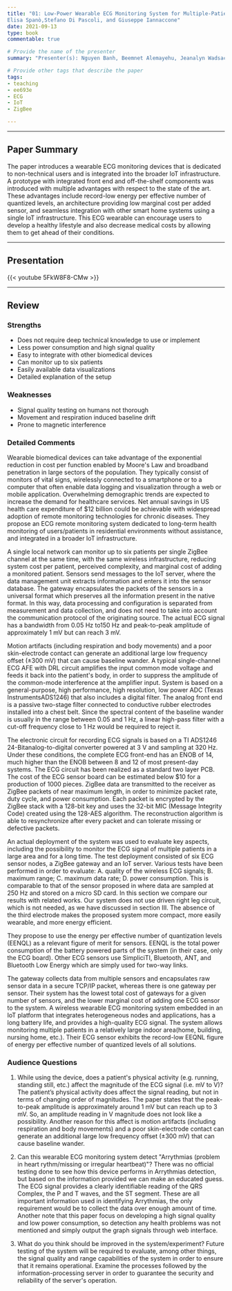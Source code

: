 ```yaml
---
title: "01: Low-Power Wearable ECG Monitoring System for Multiple-Patient Remote Monitoring
Elisa Spanò,Stefano Di Pascoli, and Giuseppe Iannaccone"
date: 2021-09-13
type: book
commentable: true

# Provide the name of the presenter
summary: "Presenter(s): Nguyen Banh, Beemnet Alemayehu, Jeanalyn Wadsack-Myers"

# Provide other tags that describe the paper
tags:
- teaching
- ee693e
- ECG
- IoT
- ZigBee

---
```


***
## Paper Summary
The paper introduces a wearable ECG monitoring devices that is dedicated to non-technical users and is integrated into the broader IoT infrastructure. A prototype with integrated front end and off-the-shelf components was introduced with multiple advantages with respect to the state of the art. These advantages include record-low energy per effective number of quantized levels, an architecture providing low marginal cost per added sensor, and seamless integration with other smart home systems using a single IoT infrastructure. This ECG wearable can encourage users to develop a healthy lifestyle and also decrease medical costs by allowing them to get ahead of their conditions. 
***

## Presentation
{{< youtube 5FkW8F8-CMw >}}

***

## Review
### Strengths
-	Does not require deep technical knowledge to use or implement
-	Less power consumption and high signal quality
-	Easy to integrate with other biomedical devices 
-	Can monitor up to six patients 
-	Easily available data visualizations
-	Detailed explanation of the setup


### Weaknesses
-	Signal quality testing on humans not thorough
-	Movement and respiration induced baseline drift
-	Prone to magnetic interference

### Detailed Comments
Wearable biomedical devices can take advantage of the exponential reduction in cost per function enabled by Moore's Law and broadband penetration in large sectors of the population. They typically consist of monitors of vital signs, wirelessly connected to a smartphone or to a computer that often enable data logging and visualization through a web or mobile application. Overwhelming demographic trends are expected to increase the demand for healthcare services. Net annual savings in US health care expenditure of $12 billion could be achievable with widespread adoption of remote monitoring technologies for chronic diseases. They propose an ECG remote monitoring system dedicated to long-term health monitoring of users/patients in residential environments without assistance, and integrated in a broader IoT infrastructure.

A single local network can monitor up to six patients per single ZigBee channel at the same time, with the same wireless infrastructure, reducing system cost per patient, perceived complexity, and marginal cost of adding a monitored patient. Sensors send messages to the IoT server, where the data management unit extracts information and enters it into the sensor database. The gateway encapsulates the packets of the sensors in a universal format which preserves all the information present in the native format. In this way, data processing and configuration is separated from measurement and data collection, and does not need to take into account the communication protocol of the originating source. The actual ECG signal has a bandwidth from 0.05 Hz to150 Hz and peak-to-peak amplitude of approximately 1 mV but can reach 3 mV.

Motion artifacts (including respiration and body movements) and a poor skin-electrode contact can generate an additional large low frequency offset (±300 mV) that can cause baseline wander. A typical single-channel ECG AFE with DRL circuit amplifies the input common mode voltage and feeds it back into the patient's body, in order to suppress the amplitude of the common-mode interference at the amplifier input. System is based on a general-purpose, high performance, high resolution, low power ADC (Texas InstrumentsADS1246) that also includes a digital filter. The analog front end is a passive two-stage filter connected to conductive rubber electrodes installed into a chest belt. Since the spectral content of the baseline wander is usually in the range between 0.05 and 1 Hz, a linear high-pass filter with a cut-off frequency close to 1 Hz would be required to reject it.

The electronic circuit for recording ECG signals is based on a TI ADS1246 24-Bitanalog-to-digital converter powered at 3 V and sampling at 320 Hz. Under these conditions, the complete ECG front-end has an ENOB of 14, much higher than the ENOB between 8 and 12 of most present-day systems. The ECG circuit has been realized as a standard two layer PCB. The cost of the ECG sensor board can be estimated below $10 for a production of 1000 pieces. ZigBee data are transmitted to the receiver as ZigBee packets of near maximum length, in order to minimize packet rate, duty cycle, and power consumption. Each packet is encrypted by the ZigBee stack with a 128-bit key and uses the 32-bit MIC (Message Integrity Code) created using the 128-AES algorithm. The reconstruction algorithm is able to resynchronize after every packet and can tolerate missing or defective packets.

An actual deployment of the system was used to evaluate key aspects, including the possibility to monitor the ECG signal of multiple patients in a large area and for a long time. The test deployment consisted of six ECG sensor nodes, a ZigBee gateway and an IoT server. Various tests have been performed in order to evaluate: A. quality of the wireless ECG signals; B. maximum range; C. maximum data rate; D. power consumption. This is comparable to that of the sensor proposed in where data are sampled at 250 Hz and stored on a micro SD card. In this section we compare our results with related works. Our system does not use driven right leg circuit, which is not needed, as we have discussed in section III. The absence of the third electrode makes the proposed system more compact, more easily wearable, and more energy efficient.

They propose to use the energy per effective number of quantization levels (EENQL) as a relevant figure of merit for sensors. EENQL is the total power consumption of the battery powered parts of the system (in their case, only the ECG board). Other ECG sensors use SimpliciTI, Bluetooth, ANT, and Bluetooth Low Energy which are simply used for two-way links.

The gateway collects data from multiple sensors and encapsulates raw sensor data in a secure TCP/IP packet, whereas there is one gateway per sensor. Their system has the lowest total cost of gateways for a given number of sensors, and the lower marginal cost of adding one ECG sensor to the system. A wireless wearable ECG monitoring system embedded in an IoT platform that integrates heterogeneous nodes and applications, has a long battery life, and provides a high-quality ECG signal. The system allows monitoring multiple patients in a relatively large indoor area(home, building, nursing home, etc.). Their ECG sensor exhibits the record-low EEQNL figure of energy per effective number of quantized levels of all solutions.


### Audience Questions
1. While using the device, does a patient's physical activity (e.g. running, standing still, etc.) affect the magnitude of the ECG signal (i.e. mV to V)?
The patient’s physical activity does affect the signal reading, but not in terms of changing order of magnitudes. The paper states that the peak-to-peak amplitude is approximately around 1 mV but can reach up to 3 mV. So, an amplitude reading in V magnitude does not look like a possibility. Another reason for this affect is motion artifacts (including respiration and body movements) and a poor skin-electrode contact can generate an additional large low frequency offset (±300 mV) that can cause baseline wander.

2. Can this wearable ECG monitoring system detect "Arrythmias (problem in heart rythm/missing or irregular heartbeat)"?
There was no official testing done to see how this device performs in Arrythmias detection, but based on the information provided we can make an educated guess. The ECG signal provides a clearly identifiable reading of the QRS Complex, the P and T waves, and the ST segment. These are all important information used in identifying Arrythmias, the only requirement would be to collect the data over enough amount of time. Another note that this paper focus on developing a high signal quality and low power consumption, so detection any health problems was not mentioned and simply output the graph signals through web interface.

3. What do you think should be improved in the system/experiment?
Future testing of the system will be required to evaluate, among other things, the signal quality and range capabilities of the system in order to ensure that it remains operational. Examine the processes followed by the information-processing server in order to guarantee the security and reliability of the server's operation.
